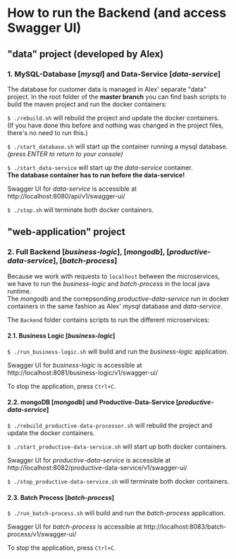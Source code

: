 # How to run the Backend (and access Swagger UI)
## "data" project (developed by Alex)
### 1.  MySQL-Database [_mysql_] and Data-Service [_data-service_]
The database for customer data is managed in Alex' separate "data" project.
In the root folder of the **master branch** you can find bash scripts to build the maven project and run the docker containers:

`$ ./rebuild.sh` will rebuild the project and update the docker containers.\
(If you have done this before and nothing was changed in the project files, there's no need to run this.)

`$ ./start_database.sh` will start up the container running a mysql database.\
_(press ENTER to return to your console)_

`$ ./start_data-service` will start up the _data-service_ container.\
**The database container has to run before the data-service!**

Swagger UI for _data-service_ is accessible at http://localhost:8080/api/v1/swagger-ui/

`$ ./stop.sh` will terminate both docker containers.
## "web-application" project
### 2. Full Backend [_business-logic_], [_mongodb_], [_productive-data-service_], [_batch-process_]
Because we work with requests to `localhost` between the microservices, we have to run the _business-logic_ and _batch-process_ in the local java runtime.\
The _mongodb_ and the correpsonding _productive-data-service_ run in docker containers in the same fashion as Alex' _mysql_ database and _data-service_.

The `Backend` folder contains scripts to run the different microservices:
#### 2.1. Business Logic [_business-logic_]
`$ ./run_business-logic.sh` will build and run the _business-logic_ application.

Swagger UI for _business-logic_ is accessible at http://localhost:8081/business-logic/v1/swagger-ui/

To stop the application, press `Ctrl+C`.
#### 2.2. mongoDB [_mongodb_] und Productive-Data-Service [_productive-data-service_]
`$ ./rebuild_productive-data-processor.sh` will rebuild the project and update the docker containers.

`$ ./start_productive-data-service.sh` will start up both docker containers.

Swagger UI for _productive-data-service_ is accessible at http://localhost:8082/productive-data-service/v1/swagger-ui/

`$ ./stop_productive-data-service.sh` will terminate both docker containers.
#### 2.3. Batch Process [_batch-process_]
`$ ./run_batch-process.sh` will build and run the _batch-process_ application.

Swagger UI for _batch-process_ is accessible at http://localhost:8083/batch-process/v1/swagger-ui/

To stop the application, press `Ctrl+C`.
